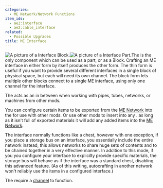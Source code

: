 ```yaml
---
categories:
  - ME Network/Network Functions
item_ids:
  - ae2:interface
  - ae2:cable_interface
related:
  - Possible Upgrades
title: ME Interface
---
```


![A picture of a Interface Block.](../../../../public/assets/large/interface.png)![A picture
of a Interface Part.](../../../../public/assets/large/interface_module.png)The <ItemLink
id="interface"/> is the only component which can
be used as a part, or as a Block. Crafting an ME interface in either form by
itself produces the other form. The thin form is useful if you want to provide
several different interfaces in a single block of physical space, but each
will need its own channel. The block form lets multiple other blocks connect
to a single ME interface, using only one channel for the interface.

<ItemGrid>
  <ItemIcon itemId="interface" />
  <ItemIcon itemId="cable_interface" />
</ItemGrid>

The <ItemLink id="interface"/> acts as an in
between when working with pipes, tubes, networks, or machines from other mods.

You can configure certain items to be exported from the [ME Network](../../me-network.md) into the <ItemLink
id="interface"/> for use with other mods. Or use
other mods to insert into any <ItemLink
id="interface"/>. as long as it isn't full of
exported materials it will add any added items into the [ME Network](../../me-network.md).

The interface normally functions like a chest, however with one exception, if
you place a storage bus on an interface, you essentially include the entire
network instead, this allows networks to share huge sets of contents and to be
chained together in a very effective manner. In addition to this mode, if you
you configure your interface to explicilty provide specific materials, the
storage bus will behave as if the interface was a standard chest, disabling
this advanced feature. (As of this writing, autocrafting in another network
won't reliably use the items in a configured interface.)

The <ItemLink id="interface"/> require a
[channel](../channels.md) to function.

<RecipeFor id="interface" />

